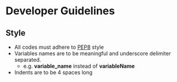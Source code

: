 # Developer Guidelines

## Style
- All codes must adhere to [PEP8](https://www.python.org/dev/peps/pep-0008/) style
- Variables names are to be meaningful and underscore delimiter separated. 
  - e.g. **variable_name** instead of **variableName**
- Indents are to be 4 spaces long
